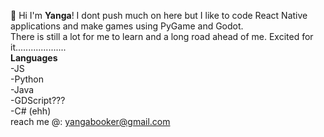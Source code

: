 👋 Hi I'm **Yanga**! I dont push much on here but I like to code React Native applications and make games using PyGame and Godot.
 <br> 
There is still a lot for me to learn and a long road ahead of me. Excited for it....................
 <br> 
**Languages**
 <br> 
-JS
 <br> 
-Python
 <br> 
-Java
 <br> 
-GDScript???
 <br> 
-C# (ehh)
 <br> 
reach me @: yangabooker@gmail.com

<!---
YangaB7/YangaB7 is a ✨ special ✨ repository because its `README.md` (this file) appears on your GitHub profile.
You can click the Preview link to take a look at your changes.
--->
